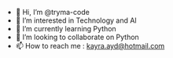 - 👋 Hi, I’m @tryma-code
- 👀 I’m interested in Technology and AI
- 🌱 I’m currently learning Python
- 💞️ I’m looking to collaborate on Python
- 📫 How to reach me : kayra.ayd@hotmail.com
